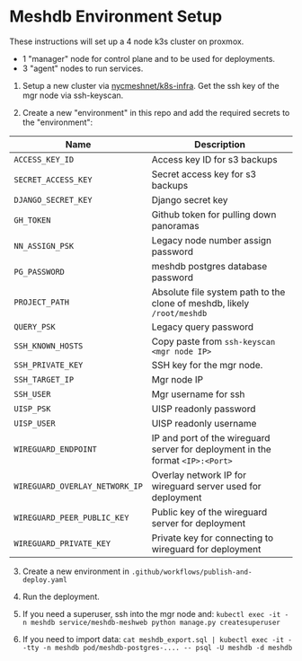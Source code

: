 # Meshdb Environment Setup

These instructions will set up a 4 node k3s cluster on proxmox.
- 1 "manager" node for control plane and to be used for deployments.
- 3 "agent" nodes to run services.

1. Setup a new cluster via [nycmeshnet/k8s-infra](https://github.com/nycmeshnet/k8s-infra). Get the ssh key of the mgr node via ssh-keyscan.

2. Create a new "environment" in this repo and add the required secrets to the "environment":

| Name    | Description |
| -------- | ------- |
| `ACCESS_KEY_ID` | Access key ID for s3 backups |
| `SECRET_ACCESS_KEY` | Secret access key for s3 backups |
| `DJANGO_SECRET_KEY` | Django secret key |
| `GH_TOKEN` | Github token for pulling down panoramas |
| `NN_ASSIGN_PSK` | Legacy node number assign password |
| `PG_PASSWORD` | meshdb postgres database password |
| `PROJECT_PATH`  |  Absolute file system path to the clone of meshdb, likely `/root/meshdb`  |
| `QUERY_PSK` | Legacy query password |
| `SSH_KNOWN_HOSTS`  |  Copy paste from `ssh-keyscan <mgr node IP>`  |
| `SSH_PRIVATE_KEY`  | SSH key for the mgr node.   |
| `SSH_TARGET_IP`  |  Mgr node IP  |
| `SSH_USER`  | Mgr username for ssh   |
| `UISP_PSK` | UISP readonly password |
| `UISP_USER` | UISP readonly username |
| `WIREGUARD_ENDPOINT`  | IP and port of the wireguard server for deployment in the format `<IP>:<Port>`   |
| `WIREGUARD_OVERLAY_NETWORK_IP`  | Overlay network IP for wireguard server used for deployment   |
| `WIREGUARD_PEER_PUBLIC_KEY`  | Public key of the wireguard server for deployment   |
| `WIREGUARD_PRIVATE_KEY`  |  Private key for connecting to wireguard for deployment  |

3. Create a new environment in `.github/workflows/publish-and-deploy.yaml`

4. Run the deployment.

5. If you need a superuser, ssh into the mgr node and: `kubectl exec -it -n meshdb service/meshdb-meshweb python manage.py createsuperuser`

6. If you need to import data: `cat meshdb_export.sql | kubectl exec -it --tty -n meshdb pod/meshdb-postgres-.... -- psql -U meshdb -d meshdb`
